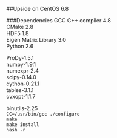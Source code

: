 ##Upside on CentOS 6.8

###Dependencies
GCC C++ compiler 4.8  
CMake 2.8  
HDF5 1.8  
Eigen Matrix Library 3.0  
Python 2.6

ProDy-1.5.1  
numpy-1.9.1  
numexpr-2.4  
scipy-0.14.0  
cython-0.21.1  
tables-3.1.1  
cvxopt-1.1.7  

binutils-2.25  
`CC=/usr/bin/gcc ./configure`  
`make`  
`make install`  
`hash -r`  
